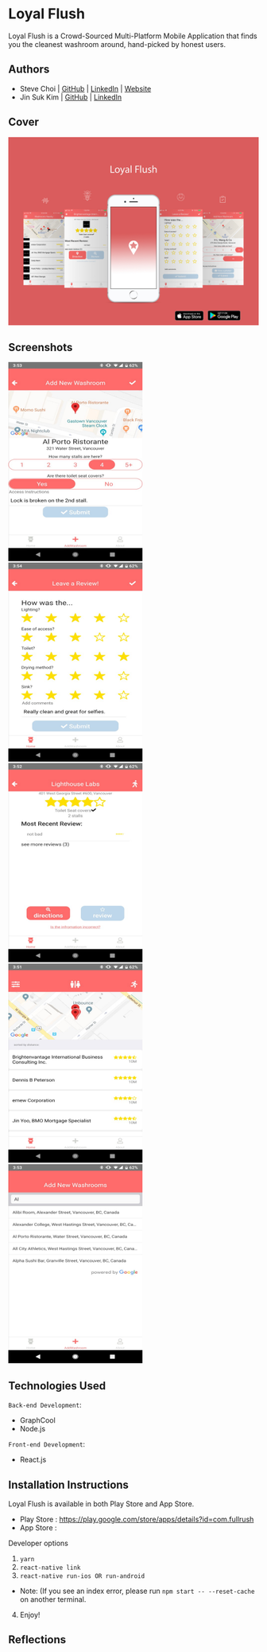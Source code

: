 # Loyal Flush

Loyal Flush is a Crowd-Sourced Multi-Platform Mobile Application that finds you the cleanest washroom around, hand-picked by honest users.

## Authors

- Steve Choi | [GitHub](https://github.com/stevechoiio) | [LinkedIn](https://www.linkedin.com/in/stevechoi93/) | [Website](https://choisteve.com)
- Jin Suk Kim | [GitHub](https://github.com/jinsukkim94) | [LinkedIn](https://www.linkedin.com/in/jinsukkim94//)

## Cover

![Screenshot](./client/js/assets/screenshots/ad_1.jpg)

## Screenshots

<img src="./client/js/assets/screenshots/screenshot1.png" width="270" height="400">
<img src="./client/js/assets/screenshots/screenshot2.png" width="270" height="400">
<img src="./client/js/assets/screenshots/screenshot3.png" width="270" height="400">
<img src="./client/js/assets/screenshots/screenshot4.png" width="270" height="400">
<img src="./client/js/assets/screenshots/screenshot5.png" width="270" height="400">

## Technologies Used

`Back-end Development`:

- GraphCool
- Node.js

`Front-end Development`:

- React.js

## Installation Instructions
Loyal Flush is available in both Play Store and App Store.

- Play Store : https://play.google.com/store/apps/details?id=com.fullrush
- App Store : 

Developer options

1. ```yarn```
2. ```react-native link```
3. ```react-native run-ios OR run-android```

- Note: (If you see an index error, please run ```npm start -- --reset-cache``` on another terminal.

4. Enjoy!

## Reflections
